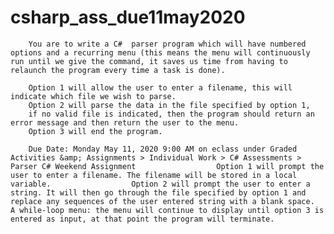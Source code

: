 # csharp_ass_due11may2020
        You are to write a C#  parser program which will have numbered options and a recurring menu (this means the menu will continuously run until we give the command, it saves us time from having to relaunch the program every time a task is done). 
        
        Option 1 will allow the user to enter a filename, this will indicate which file we wish to parse. 
        Option 2 will parse the data in the file specified by option 1, 
        if no valid file is indicated, then the program should return an error message and then return the user to the menu. 
        Option 3 will end the program.          
        
        Due Date: Monday May 11, 2020 9:00 AM on eclass under Graded Activities &amp; Assignments > Individual Work > C# Assessments > Parser C# Weekend Assignment                  Option 1 will prompt the user to enter a filename. The filename will be stored in a local variable.                  Option 2 will prompt the user to enter a string. It will then go through the file specified by option 1 and replace any sequences of the user entered string with a blank space.                  A while-loop menu: the menu will continue to display until option 3 is entered as input, at that point the program will terminate.

